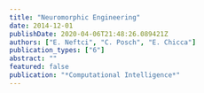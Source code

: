 ```yaml
---
title: "Neuromorphic Engineering"
date: 2014-12-01
publishDate: 2020-04-06T21:48:26.089421Z
authors: ["E. Neftci", "C. Posch", "E. Chicca"]
publication_types: ["6"]
abstract: ""
featured: false
publication: "*Computational Intelligence*"
---
```


